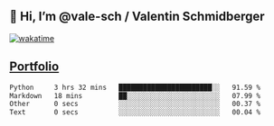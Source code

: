 ## 👋 Hi, I’m @vale-sch / Valentin Schmidberger
[![wakatime](https://wakatime.com/badge/user/7560c813-56c2-4ce8-b378-268c8ee84276.svg)](https://wakatime.com/@7560c813-56c2-4ce8-b378-268c8ee84276)
##  [Portfolio](https://vale-sch.github.io/ValentinSchmidberger/ "Portfolio")
<!--START_SECTION:waka-->

```txt
Python     3 hrs 32 mins   ███████████████████████░░   91.59 %
Markdown   18 mins         ██░░░░░░░░░░░░░░░░░░░░░░░   07.99 %
Other      0 secs          ░░░░░░░░░░░░░░░░░░░░░░░░░   00.37 %
Text       0 secs          ░░░░░░░░░░░░░░░░░░░░░░░░░   00.04 %
```

<!--END_SECTION:waka-->
